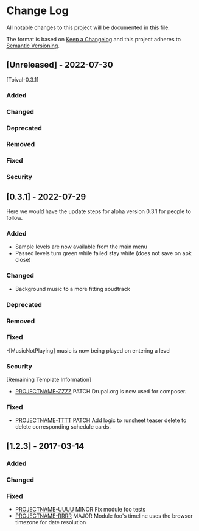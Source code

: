 
# Change Log
All notable changes to this project will be documented in this file.
 
The format is based on [Keep a Changelog](http://keepachangelog.com/)
and this project adheres to [Semantic Versioning](http://semver.org/).
 
## [Unreleased] - 2022-07-30
 
 [Toival-0.3.1]

 
### Added
 
### Changed

### Deprecated

### Removed

### Fixed

### Security
 
## [0.3.1] - 2022-07-29
  
Here we would have the update steps for alpha version 0.3.1 for people to follow.
 
### Added

- Sample levels are now available from the main menu
- Passed levels turn green while failed stay white (does not save on apk close)
 
### Changed

- Background music to a more fitting soudtrack

### Deprecated

### Removed

### Fixed

-[MusicNotPlaying] music is now being played on entering a level

### Security
  
  
[Remaining Template Information]

- [PROJECTNAME-ZZZZ](http://tickets.projectname.com/browse/PROJECTNAME-ZZZZ)
  PATCH Drupal.org is now used for composer.
 
### Fixed
 
- [PROJECTNAME-TTTT](http://tickets.projectname.com/browse/PROJECTNAME-TTTT)
  PATCH Add logic to runsheet teaser delete to delete corresponding
  schedule cards.
 
## [1.2.3] - 2017-03-14
 
### Added
   
### Changed
 
### Fixed
 
- [PROJECTNAME-UUUU](http://tickets.projectname.com/browse/PROJECTNAME-UUUU)
  MINOR Fix module foo tests
- [PROJECTNAME-RRRR](http://tickets.projectname.com/browse/PROJECTNAME-RRRR)
  MAJOR Module foo's timeline uses the browser timezone for date resolution 
